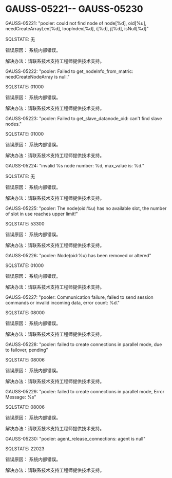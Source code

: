 # GAUSS-05221-- GAUSS-05230

GAUSS-05221: "pooler: could not find node of node\[%d\], oid\[%u\], needCreateArrayLen\[%d\], loopIndex\[%d\], i\[%d\], j\[%d\], isNull\[%d\]"

SQLSTATE: 无

错误原因： 系统内部错误。

解决办法：请联系技术支持工程师提供技术支持。

GAUSS-05222: "pooler: Failed to get\_nodeInfo\_from\_matric: needCreateNodeArray is null."

SQLSTATE: 01000

错误原因： 系统内部错误。

解决办法：请联系技术支持工程师提供技术支持。

GAUSS-05223: "pooler: Failed to get\_slave\_datanode\_oid: can't find slave nodes."

SQLSTATE: 01000

错误原因： 系统内部错误。

解决办法：请联系技术支持工程师提供技术支持。

GAUSS-05224: "invalid %s node number: %d, max\_value is: %d."

SQLSTATE: 无

错误原因： 系统内部错误。

解决办法：请联系技术支持工程师提供技术支持。

GAUSS-05225: "pooler: The node\(oid:%u\) has no available slot, the number of slot in use reaches upper limit!"

SQLSTATE: 53300

错误原因： 系统内部错误。

解决办法：请联系技术支持工程师提供技术支持。

GAUSS-05226: "pooler: Node\(oid:%u\) has been removed or altered"

SQLSTATE: 01000

错误原因： 系统内部错误。

解决办法：请联系技术支持工程师提供技术支持。

GAUSS-05227: "pooler: Communication failure, failed to send session commands or invalid incoming data, error count: %d."

SQLSTATE: 08000

错误原因： 系统内部错误。

解决办法：请联系技术支持工程师提供技术支持。

GAUSS-05228: "pooler: failed to create connections in parallel mode, due to failover, pending"

SQLSTATE: 08006

错误原因： 系统内部错误。

解决办法：请联系技术支持工程师提供技术支持。

GAUSS-05229: "pooler: failed to create connections in parallel mode, Error Message: %s"

SQLSTATE: 08006

错误原因： 系统内部错误。

解决办法：请联系技术支持工程师提供技术支持。

GAUSS-05230: "pooler: agent\_release\_connections: agent is null"

SQLSTATE: 22023

错误原因： 系统内部错误。

解决办法：请联系技术支持工程师提供技术支持。

